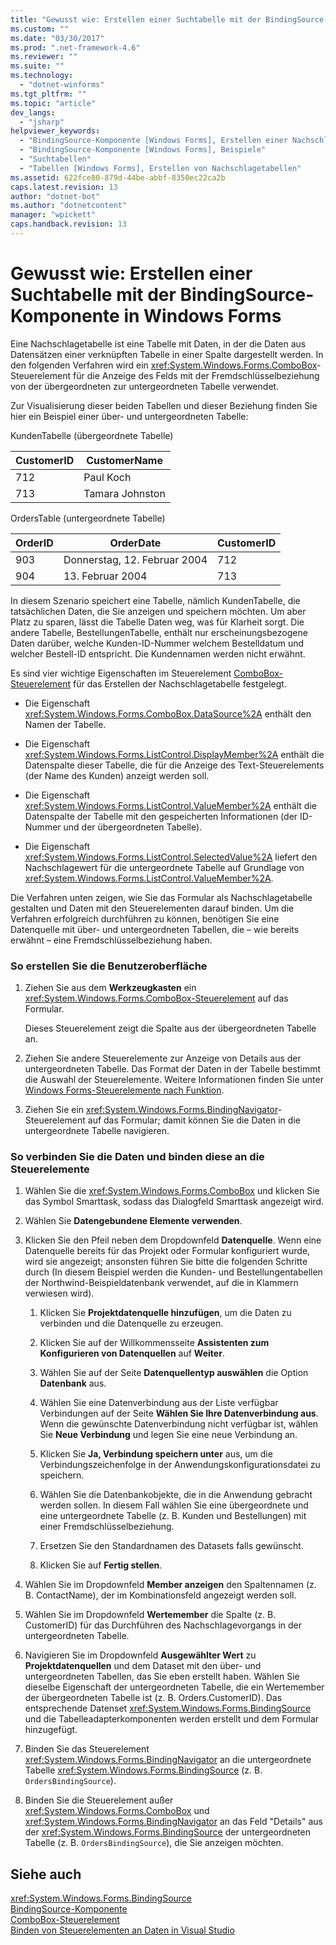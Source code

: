 ```yaml
---
title: "Gewusst wie: Erstellen einer Suchtabelle mit der BindingSource-Komponente in Windows Forms | Microsoft Docs"
ms.custom: ""
ms.date: "03/30/2017"
ms.prod: ".net-framework-4.6"
ms.reviewer: ""
ms.suite: ""
ms.technology: 
  - "dotnet-winforms"
ms.tgt_pltfrm: ""
ms.topic: "article"
dev_langs: 
  - "jsharp"
helpviewer_keywords: 
  - "BindingSource-Komponente [Windows Forms], Erstellen einer Nachschlagetabelle"
  - "BindingSource-Komponente [Windows Forms], Beispiele"
  - "Suchtabellen"
  - "Tabellen [Windows Forms], Erstellen von Nachschlagetabellen"
ms.assetid: 622fce80-879d-44be-abbf-8350ec22ca2b
caps.latest.revision: 13
author: "dotnet-bot"
ms.author: "dotnetcontent"
manager: "wpickett"
caps.handback.revision: 13
---
```

# Gewusst wie: Erstellen einer Suchtabelle mit der BindingSource-Komponente in Windows Forms
Eine Nachschlagetabelle ist eine Tabelle mit Daten, in der die Daten aus Datensätzen einer verknüpften Tabelle in einer Spalte dargestellt werden.  In den folgenden Verfahren wird ein <xref:System.Windows.Forms.ComboBox>\-Steuerelement für die Anzeige des Felds mit der Fremdschlüsselbeziehung von der übergeordneten zur untergeordneten Tabelle verwendet.  
  
 Zur Visualisierung dieser beiden Tabellen und dieser Beziehung finden Sie hier ein Beispiel einer über\- und untergeordneten Tabelle:  
  
 KundenTabelle \(übergeordnete Tabelle\)  
  
|CustomerID|CustomerName|  
|----------------|------------------|  
|712|Paul Koch|  
|713|Tamara Johnston|  
  
 OrdersTable \(untergeordnete Tabelle\)  
  
|OrderID|OrderDate|CustomerID|  
|-------------|---------------|----------------|  
|903|Donnerstag, 12. Februar 2004|712|  
|904|13. Februar 2004|713|  
  
 In diesem Szenario speichert eine Tabelle, nämlich KundenTabelle, die tatsächlichen Daten, die Sie anzeigen und speichern möchten.  Um aber Platz zu sparen, lässt die Tabelle Daten weg, was für Klarheit sorgt.  Die andere Tabelle, BestellungenTabelle, enthält nur erscheinungsbezogene Daten darüber, welche Kunden\-ID\-Nummer welchem Bestelldatum und welcher Bestell\-ID entspricht.  Die Kundennamen werden nicht erwähnt.  
  
 Es sind vier wichtige Eigenschaften im Steuerelement [ComboBox\-Steuerelement](../../../../docs/framework/winforms/controls/combobox-control-windows-forms.md) für das Erstellen der Nachschlagetabelle festgelegt.  
  
-   Die Eigenschaft <xref:System.Windows.Forms.ComboBox.DataSource%2A> enthält den Namen der Tabelle.  
  
-   Die Eigenschaft <xref:System.Windows.Forms.ListControl.DisplayMember%2A> enthält die Datenspalte dieser Tabelle, die für die Anzeige des Text\-Steuerelements \(der Name des Kunden\) anzeigt werden soll.  
  
-   Die Eigenschaft <xref:System.Windows.Forms.ListControl.ValueMember%2A> enthält die Datenspalte der Tabelle mit den gespeicherten Informationen \(der ID\-Nummer und der übergeordneten Tabelle\).  
  
-   Die Eigenschaft <xref:System.Windows.Forms.ListControl.SelectedValue%2A> liefert den Nachschlagewert für die untergeordnete Tabelle auf Grundlage von <xref:System.Windows.Forms.ListControl.ValueMember%2A>.  
  
 Die Verfahren unten zeigen, wie Sie das Formular als Nachschlagetabelle gestalten und Daten mit den Steuerelementen darauf binden.  Um die Verfahren erfolgreich durchführen zu können, benötigen Sie eine Datenquelle mit über\- und untergeordneten Tabellen, die – wie bereits erwähnt – eine Fremdschlüsselbeziehung haben.  
  
### So erstellen Sie die Benutzeroberfläche  
  
1.  Ziehen Sie aus dem **Werkzeugkasten** ein <xref:System.Windows.Forms.ComboBox-Steuerelement> auf das Formular.  
  
     Dieses Steuerelement zeigt die Spalte aus der übergeordneten Tabelle an.  
  
2.  Ziehen Sie andere Steuerelemente zur Anzeige von Details aus der untergeordneten Tabelle.  Das Format der Daten in der Tabelle bestimmt die Auswahl der Steuerelemente.  Weitere Informationen finden Sie unter [Windows Forms\-Steuerelemente nach Funktion](../../../../docs/framework/winforms/controls/windows-forms-controls-by-function.md).  
  
3.  Ziehen Sie ein <xref:System.Windows.Forms.BindingNavigator>\-Steuerelement auf das Formular; damit können Sie die Daten in die untergeordnete Tabelle navigieren.  
  
### So verbinden Sie die Daten und binden diese an die Steuerelemente  
  
1.  Wählen Sie die <xref:System.Windows.Forms.ComboBox> und klicken Sie das Symbol Smarttask, sodass das Dialogfeld Smarttask angezeigt wird.  
  
2.  Wählen Sie **Datengebundene Elemente verwenden**.  
  
3.  Klicken Sie den Pfeil neben dem Dropdownfeld **Datenquelle**.  Wenn eine Datenquelle bereits für das Projekt oder Formular konfiguriert wurde, wird sie angezeigt; ansonsten führen Sie bitte die folgenden Schritte durch \(In diesem Beispiel werden die Kunden\- und Bestellungentabellen der Northwind\-Beispieldatenbank verwendet, auf die in Klammern verwiesen wird\).  
  
    1.  Klicken Sie **Projektdatenquelle hinzufügen**, um die Daten zu verbinden und die Datenquelle zu erzeugen.  
  
    2.  Klicken Sie auf der Willkommensseite **Assistenten zum Konfigurieren von Datenquellen** auf **Weiter**.  
  
    3.  Wählen Sie auf der Seite **Datenquellentyp auswählen** die Option **Datenbank** aus.  
  
    4.  Wählen Sie eine Datenverbindung aus der Liste verfügbar Verbindungen auf der Seite **Wählen Sie Ihre Datenverbindung aus**.  Wenn die gewünschte Datenverbindung nicht verfügbar ist, wählen Sie **Neue Verbindung** und legen Sie eine neue Verbindung an.  
  
    5.  Klicken Sie **Ja, Verbindung speichern unter** aus, um die Verbindungszeichenfolge in der Anwendungskonfigurationsdatei zu speichern.  
  
    6.  Wählen Sie die Datenbankobjekte, die in die Anwendung gebracht werden sollen.  In diesem Fall wählen Sie eine übergeordnete und eine untergeordnete Tabelle \(z. B. Kunden und Bestellungen\) mit einer Fremdschlüsselbeziehung.  
  
    7.  Ersetzen Sie den Standardnamen des Datasets falls gewünscht.  
  
    8.  Klicken Sie auf **Fertig stellen**.  
  
4.  Wählen Sie im Dropdownfeld **Member anzeigen** den Spaltennamen \(z. B. ContactName\), der im Kombinationsfeld angezeigt werden soll.  
  
5.  Wählen Sie im Dropdownfeld **Wertemember** die Spalte \(z. B. CustomerID\) für das Durchführen des Nachschlagevorgangs in der untergeordneten Tabelle.  
  
6.  Navigieren Sie im Dropdownfeld **Ausgewählter Wert** zu **Projektdatenquellen** und dem Dataset mit den über\- und untergeordneten Tabellen, das Sie eben erstellt haben.  Wählen Sie dieselbe Eigenschaft der untergeordneten Tabelle, die ein Wertemember der übergeordneten Tabelle ist \(z. B. Orders.CustomerID\).  Das entsprechende Datenset <xref:System.Windows.Forms.BindingSource> und die Tabelleadapterkomponenten werden erstellt und dem Formular hinzugefügt.  
  
7.  Binden Sie das Steuerelement <xref:System.Windows.Forms.BindingNavigator> an die untergeordnete Tabelle <xref:System.Windows.Forms.BindingSource> \(z. B. `OrdersBindingSource`\).  
  
8.  Binden Sie die Steuerelement außer <xref:System.Windows.Forms.ComboBox> und <xref:System.Windows.Forms.BindingNavigator> an das Feld "Details" aus der <xref:System.Windows.Forms.BindingSource> der untergeordneten Tabelle \(z. B. `OrdersBindingSource`\), die Sie anzeigen möchten.  
  
## Siehe auch  
 <xref:System.Windows.Forms.BindingSource>   
 [BindingSource\-Komponente](../../../../docs/framework/winforms/controls/bindingsource-component.md)   
 [ComboBox\-Steuerelement](../../../../docs/framework/winforms/controls/combobox-control-windows-forms.md)   
 [Binden von Steuerelementen an Daten in Visual Studio](../Topic/Bind%20controls%20to%20data%20in%20Visual%20Studio.md)